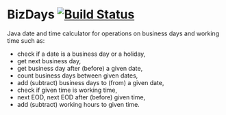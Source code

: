 BizDays [![Build Status](https://travis-ci.org/olejnikk/bizdays.svg?branch=master)](https://travis-ci.org/olejnikk/bizdays)
=======
Java date and time calculator for operations on business days and working time such as:

* check if a date is a business day or a holiday,
* get next business day,
* get business day after (before) a given date,
* count business days between given dates,
* add (subtract) business days to (from) a given date,
* check if given time is working time,
* next EOD, next EOD after (before) given time,
* add (subtract) working hours to given time.

